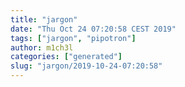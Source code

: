 ```yaml
---
title: "jargon"
date: "Thu Oct 24 07:20:58 CEST 2019"
tags: ["jargon", "pipotron"]
author: m1ch3l
categories: ["generated"]
slug: "jargon/2019-10-24-07:20:58"
---
```



